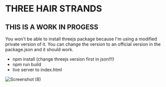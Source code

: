 # THREE HAIR STRANDS
## THIS IS A WORK IN PROGESS

You won't be able to install threejs package because I'm using a modified private version of it. You can change the version to an official version in the package.json and it should work.



* npm install (change threejs version first in json!!!)
* npm run build
* live server to index.html


![Screenshot (8)](https://github.com/AEspinosaDev/Three-Hair/assets/79087129/8e0d295e-55f4-400b-a344-22949de9a8f5)
